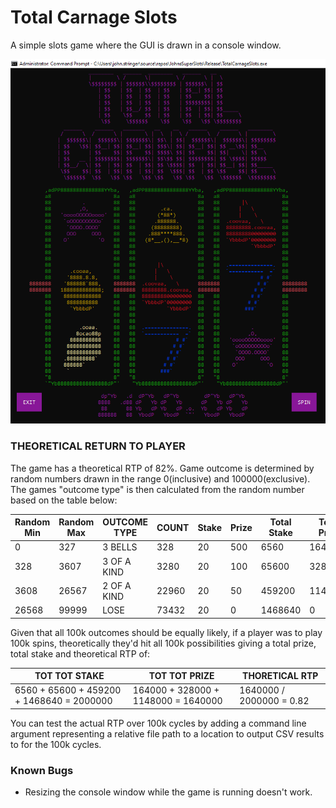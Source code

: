 # Total Carnage Slots

A simple slots game where the GUI is drawn in a console window.

![screenshot](screenshot/Screenshot.png)

### THEORETICAL RETURN TO PLAYER

The game has a theoretical RTP of 82%. Game outcome is determined by random numbers drawn in the range 0(inclusive) and 100000(exclusive). The games "outcome type" is then calculated from the random number based on the table below:

| Random Min | Random Max | OUTCOME TYPE | COUNT | Stake | Prize | Total Stake | Total Prize |
|------------|------------|--------------|-------|-------|-------|-------------|-------------|
|          0 |        327 | 3 BELLS      |   328 |    20 |   500 |        6560 |      164000 |
|        328 |       3607 | 3 OF A KIND  |  3280 |    20 |   100 |       65600 |      328000 |
|       3608 |      26567 | 2 OF A KIND  | 22960 |    20 |    50 |      459200 |     1148000 |
|      26568 |      99999 | LOSE         | 73432 |    20 |     0 |     1468640 |           0 |

Given that all 100k outcomes should be equally likely, if a player was to play 100k spins, theoretically they'd hit all 100k possibilities giving a total prize, total stake and theoretical RTP of:

| TOT TOT STAKE                             | TOT TOT PRIZE                       | THORETICAL RTP           |
|-------------------------------------------|-------------------------------------|--------------------------|
| 6560 + 65600 + 459200 + 1468640 = 2000000 | 164000 + 328000 + 1148000 = 1640000 | 1640000 / 2000000 = 0.82 |

You can test the actual RTP over 100k cycles by adding a command line argument representing a relative file path to a location to output CSV results to for the 100k cycles.

### Known Bugs

* Resizing the console window while the game is running doesn't work.